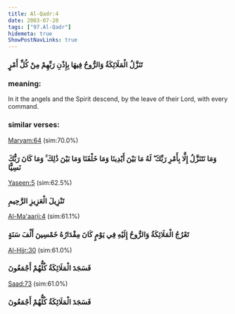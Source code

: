 ```yaml
---
title: Al-Qadr:4
date: 2003-07-20
tags: ["97.Al-Qadr"]
hidemeta: true 
ShowPostNavLinks: true 
---
```

### تَنَزَّلُ الْمَلَائِكَةُ وَالرُّوحُ فِيهَا بِإِذْنِ رَبِّهِمْ مِنْ كُلِّ أَمْرٍ
### meaning: 
In it the angels and the Spirit descend, by the leave of their Lord, with every command.
### similar verses: 

[Maryam:64](/19/64) (sim:70.0%)

### وَمَا نَتَنَزَّلُ إِلَّا بِأَمْرِ رَبِّكَ ۖ لَهُ مَا بَيْنَ أَيْدِينَا وَمَا خَلْفَنَا وَمَا بَيْنَ ذَٰلِكَ ۚ وَمَا كَانَ رَبُّكَ نَسِيًّا

[Yaseen:5](/36/5) (sim:62.5%)

### تَنْزِيلَ الْعَزِيزِ الرَّحِيمِ

[Al-Ma'aarij:4](/70/4) (sim:61.1%)

### تَعْرُجُ الْمَلَائِكَةُ وَالرُّوحُ إِلَيْهِ فِي يَوْمٍ كَانَ مِقْدَارُهُ خَمْسِينَ أَلْفَ سَنَةٍ

[Al-Hijr:30](/15/30) (sim:61.0%)

### فَسَجَدَ الْمَلَائِكَةُ كُلُّهُمْ أَجْمَعُونَ

[Saad:73](/38/73) (sim:61.0%)

### فَسَجَدَ الْمَلَائِكَةُ كُلُّهُمْ أَجْمَعُونَ
